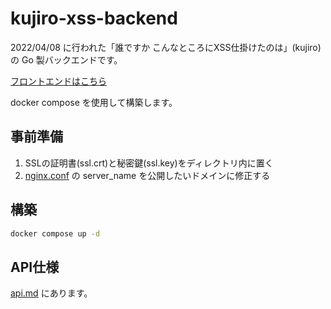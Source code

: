 # kujiro-xss-backend

2022/04/08 に行われた「誰ですか こんなところにXSS仕掛けたのは」(kujiro) の Go 製バックエンドです。

[フロントエンドはこちら](https://github.com/HUITGroup/kujiro-xss-frontend)

docker compose を使用して構築します。

## 事前準備

1. SSLの証明書(ssl.crt)と秘密鍵(ssl.key)をディレクトリ内に置く
1. [nginx.conf](nginx.conf) の server_name を公開したいドメインに修正する

## 構築

```bash
docker compose up -d
```

## API仕様

[api.md](doc/api.md) にあります。
